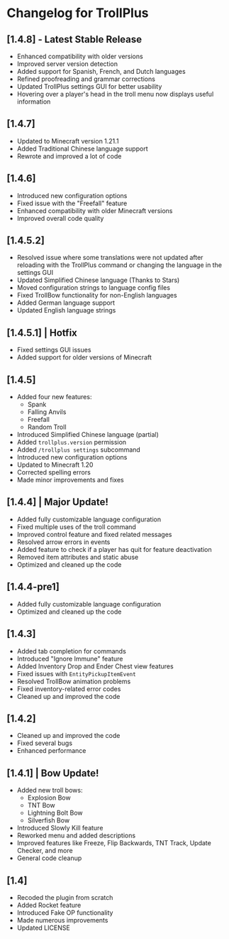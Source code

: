# Changelog for TrollPlus

## [1.4.8] - Latest Stable Release

- Enhanced compatibility with older versions
- Improved server version detection
- Added support for Spanish, French, and Dutch languages
- Refined proofreading and grammar corrections
- Updated TrollPlus settings GUI for better usability
- Hovering over a player's head in the troll menu now displays useful information

## [1.4.7]

- Updated to Minecraft version 1.21.1
- Added Traditional Chinese language support
- Rewrote and improved a lot of code

## [1.4.6]

- Introduced new configuration options
- Fixed issue with the "Freefall" feature
- Enhanced compatibility with older Minecraft versions
- Improved overall code quality

## [1.4.5.2]

- Resolved issue where some translations were not updated after reloading with the TrollPlus command or changing the
  language in the settings GUI
- Updated Simplified Chinese language (Thanks to Stars)
- Moved configuration strings to language config files
- Fixed TrollBow functionality for non-English languages
- Added German language support
- Updated English language strings

## [1.4.5.1] | Hotfix

- Fixed settings GUI issues
- Added support for older versions of Minecraft

## [1.4.5]

- Added four new features:
    - Spank
    - Falling Anvils
    - Freefall
    - Random Troll
- Introduced Simplified Chinese language (partial)
- Added `trollplus.version` permission
- Added `/trollplus settings` subcommand
- Introduced new configuration options
- Updated to Minecraft 1.20
- Corrected spelling errors
- Made minor improvements and fixes

## [1.4.4] | Major Update!

- Added fully customizable language configuration
- Fixed multiple uses of the troll command
- Improved control feature and fixed related messages
- Resolved arrow errors in events
- Added feature to check if a player has quit for feature deactivation
- Removed item attributes and static abuse
- Optimized and cleaned up the code

## [1.4.4-pre1]

- Added fully customizable language configuration
- Optimized and cleaned up the code

## [1.4.3]

- Added tab completion for commands
- Introduced "Ignore Immune" feature
- Added Inventory Drop and Ender Chest view features
- Fixed issues with `EntityPickupItemEvent`
- Resolved TrollBow animation problems
- Fixed inventory-related error codes
- Cleaned up and improved the code

## [1.4.2]

- Cleaned up and improved the code
- Fixed several bugs
- Enhanced performance

## [1.4.1] | Bow Update!

- Added new troll bows:
    - Explosion Bow
    - TNT Bow
    - Lightning Bolt Bow
    - Silverfish Bow
- Introduced Slowly Kill feature
- Reworked menu and added descriptions
- Improved features like Freeze, Flip Backwards, TNT Track, Update Checker, and more
- General code cleanup

## [1.4]

- Recoded the plugin from scratch
- Added Rocket feature
- Introduced Fake OP functionality
- Made numerous improvements
- Updated LICENSE
